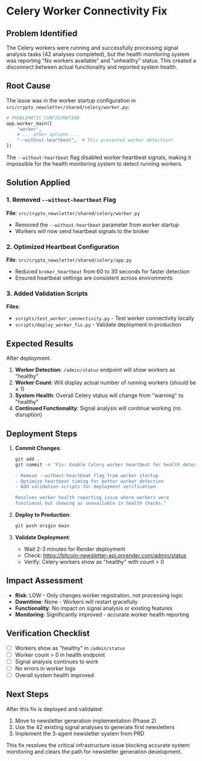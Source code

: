 # Celery Worker Connectivity Fix

## Problem Identified

The Celery workers were running and successfully processing signal analysis tasks (42 analyses completed), but the health monitoring system was reporting "No workers available" and "unhealthy" status. This created a disconnect between actual functionality and reported system health.

## Root Cause

The issue was in the worker startup configuration in `src/crypto_newsletter/shared/celery/worker.py`:

```python
# PROBLEMATIC CONFIGURATION
app.worker_main([
    "worker",
    # ... other options ...
    "--without-heartbeat",  # This prevented worker detection!
])
```

The `--without-heartbeat` flag disabled worker heartbeat signals, making it impossible for the health monitoring system to detect running workers.

## Solution Applied

### 1. Removed `--without-heartbeat` Flag
**File**: `src/crypto_newsletter/shared/celery/worker.py`
- Removed the `--without-heartbeat` parameter from worker startup
- Workers will now send heartbeat signals to the broker

### 2. Optimized Heartbeat Configuration
**File**: `src/crypto_newsletter/shared/celery/app.py`
- Reduced `broker_heartbeat` from 60 to 30 seconds for faster detection
- Ensured heartbeat settings are consistent across environments

### 3. Added Validation Scripts
**Files**:
- `scripts/test_worker_connectivity.py` - Test worker connectivity locally
- `scripts/deploy_worker_fix.py` - Validate deployment in production

## Expected Results

After deployment:
1. **Worker Detection**: `/admin/status` endpoint will show workers as "healthy"
2. **Worker Count**: Will display actual number of running workers (should be ≥ 1)
3. **System Health**: Overall Celery status will change from "warning" to "healthy"
4. **Continued Functionality**: Signal analysis will continue working (no disruption)

## Deployment Steps

1. **Commit Changes**:
   ```bash
   git add .
   git commit -m "Fix: Enable Celery worker heartbeat for health detection

   - Remove --without-heartbeat flag from worker startup
   - Optimize heartbeat timing for better worker detection
   - Add validation scripts for deployment verification

   Resolves worker health reporting issue where workers were
   functional but showing as unavailable in health checks."
   ```

2. **Deploy to Production**:
   ```bash
   git push origin main
   ```

3. **Validate Deployment**:
   - Wait 2-3 minutes for Render deployment
   - Check: https://bitcoin-newsletter-api.onrender.com/admin/status
   - Verify: Celery workers show as "healthy" with count > 0

## Impact Assessment

- **Risk**: LOW - Only changes worker registration, not processing logic
- **Downtime**: None - Workers will restart gracefully
- **Functionality**: No impact on signal analysis or existing features
- **Monitoring**: Significantly improved - accurate worker health reporting

## Verification Checklist

- [ ] Workers show as "healthy" in `/admin/status`
- [ ] Worker count > 0 in health endpoint
- [ ] Signal analysis continues to work
- [ ] No errors in worker logs
- [ ] Overall system health improved

## Next Steps

After this fix is deployed and validated:
1. Move to newsletter generation implementation (Phase 2)
2. Use the 42 existing signal analyses to generate first newsletters
3. Implement the 3-agent newsletter system from PRD

This fix resolves the critical infrastructure issue blocking accurate system monitoring and clears the path for newsletter generation development.
